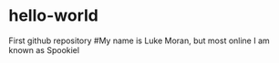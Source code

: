 # hello-world
First github repository
#My name is Luke Moran, but most online I am known as Spookiel
